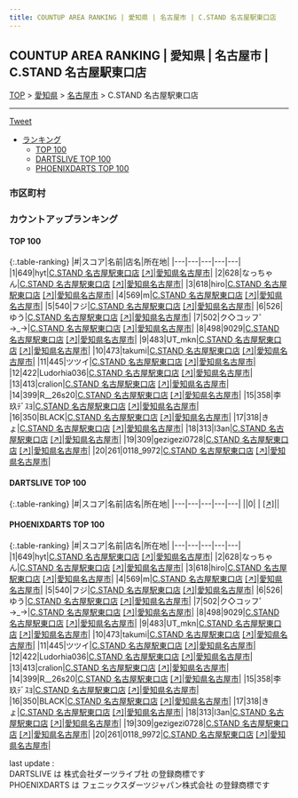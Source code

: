 ```yaml
---
title: COUNTUP AREA RANKING | 愛知県 | 名古屋市 | C.STAND 名古屋駅東口店
---
```

## COUNTUP AREA RANKING | 愛知県 | 名古屋市 | C.STAND 名古屋駅東口店

[TOP](/darts/rank/) > [愛知県](/darts/rank/愛知県/) > [名古屋市](/darts/rank/愛知県/名古屋市/) > C.STAND 名古屋駅東口店

___

<a href="https://twitter.com/share?ref_src=twsrc%5Etfw" data-text="COUNTUP AREA RANKING | 愛知県名古屋市C.STAND 名古屋駅東口店" class="twitter-share-button" data-hashtags="DARTSLIVE,PHOENIXDARTS,darts,ダーツ" data-show-count="false">Tweet</a>

* [ランキング](#カウントアップランキング)
    * [TOP 100](#top-100)
    * [DARTSLIVE TOP 100](#dartslive-top-100)
    * [PHOENIXDARTS TOP 100](#phoenixdarts-top-100)

### 市区町村

<ul>

</ul>

### カウントアップランキング

#### TOP 100



{:.table-ranking}
|#|スコア|名前|店名|所在地|
|---|---|---|---|---|
|1|649|<span class="rank-name-pd">hyt</span>|<a href="/darts/rank/shops/91627.html">C.STAND 名古屋駅東口店</a> <a href="https://vs.phoenixdarts.com/jp/shop/shopDetailInfo/s_91627?s_seq=91627">[↗]</a>|<a href="/darts/rank/愛知県/名古屋市">愛知県名古屋市</a>|
|2|628|<span class="rank-name-pd">なっちゃん</span>|<a href="/darts/rank/shops/91627.html">C.STAND 名古屋駅東口店</a> <a href="https://vs.phoenixdarts.com/jp/shop/shopDetailInfo/s_91627?s_seq=91627">[↗]</a>|<a href="/darts/rank/愛知県/名古屋市">愛知県名古屋市</a>|
|3|618|<span class="rank-name-pd">hiro</span>|<a href="/darts/rank/shops/91627.html">C.STAND 名古屋駅東口店</a> <a href="https://vs.phoenixdarts.com/jp/shop/shopDetailInfo/s_91627?s_seq=91627">[↗]</a>|<a href="/darts/rank/愛知県/名古屋市">愛知県名古屋市</a>|
|4|569|<span class="rank-name-pd">m</span>|<a href="/darts/rank/shops/91627.html">C.STAND 名古屋駅東口店</a> <a href="https://vs.phoenixdarts.com/jp/shop/shopDetailInfo/s_91627?s_seq=91627">[↗]</a>|<a href="/darts/rank/愛知県/名古屋市">愛知県名古屋市</a>|
|5|540|<span class="rank-name-pd">フジ</span>|<a href="/darts/rank/shops/91627.html">C.STAND 名古屋駅東口店</a> <a href="https://vs.phoenixdarts.com/jp/shop/shopDetailInfo/s_91627?s_seq=91627">[↗]</a>|<a href="/darts/rank/愛知県/名古屋市">愛知県名古屋市</a>|
|6|526|<span class="rank-name-pd">ゆう</span>|<a href="/darts/rank/shops/91627.html">C.STAND 名古屋駅東口店</a> <a href="https://vs.phoenixdarts.com/jp/shop/shopDetailInfo/s_91627?s_seq=91627">[↗]</a>|<a href="/darts/rank/愛知県/名古屋市">愛知県名古屋市</a>|
|7|502|<span class="rank-name-pd">ク◇コッフ゜→_→</span>|<a href="/darts/rank/shops/91627.html">C.STAND 名古屋駅東口店</a> <a href="https://vs.phoenixdarts.com/jp/shop/shopDetailInfo/s_91627?s_seq=91627">[↗]</a>|<a href="/darts/rank/愛知県/名古屋市">愛知県名古屋市</a>|
|8|498|<span class="rank-name-pd">9029</span>|<a href="/darts/rank/shops/91627.html">C.STAND 名古屋駅東口店</a> <a href="https://vs.phoenixdarts.com/jp/shop/shopDetailInfo/s_91627?s_seq=91627">[↗]</a>|<a href="/darts/rank/愛知県/名古屋市">愛知県名古屋市</a>|
|9|483|<span class="rank-name-pd">UT_mkn</span>|<a href="/darts/rank/shops/91627.html">C.STAND 名古屋駅東口店</a> <a href="https://vs.phoenixdarts.com/jp/shop/shopDetailInfo/s_91627?s_seq=91627">[↗]</a>|<a href="/darts/rank/愛知県/名古屋市">愛知県名古屋市</a>|
|10|473|<span class="rank-name-pd">takumi</span>|<a href="/darts/rank/shops/91627.html">C.STAND 名古屋駅東口店</a> <a href="https://vs.phoenixdarts.com/jp/shop/shopDetailInfo/s_91627?s_seq=91627">[↗]</a>|<a href="/darts/rank/愛知県/名古屋市">愛知県名古屋市</a>|
|11|445|<span class="rank-name-pd">ツツイ</span>|<a href="/darts/rank/shops/91627.html">C.STAND 名古屋駅東口店</a> <a href="https://vs.phoenixdarts.com/jp/shop/shopDetailInfo/s_91627?s_seq=91627">[↗]</a>|<a href="/darts/rank/愛知県/名古屋市">愛知県名古屋市</a>|
|12|422|<span class="rank-name-pd">Ludorhia036</span>|<a href="/darts/rank/shops/91627.html">C.STAND 名古屋駅東口店</a> <a href="https://vs.phoenixdarts.com/jp/shop/shopDetailInfo/s_91627?s_seq=91627">[↗]</a>|<a href="/darts/rank/愛知県/名古屋市">愛知県名古屋市</a>|
|13|413|<span class="rank-name-pd">cralion</span>|<a href="/darts/rank/shops/91627.html">C.STAND 名古屋駅東口店</a> <a href="https://vs.phoenixdarts.com/jp/shop/shopDetailInfo/s_91627?s_seq=91627">[↗]</a>|<a href="/darts/rank/愛知県/名古屋市">愛知県名古屋市</a>|
|14|399|<span class="rank-name-pd">R__26s20</span>|<a href="/darts/rank/shops/91627.html">C.STAND 名古屋駅東口店</a> <a href="https://vs.phoenixdarts.com/jp/shop/shopDetailInfo/s_91627?s_seq=91627">[↗]</a>|<a href="/darts/rank/愛知県/名古屋市">愛知県名古屋市</a>|
|15|358|<span class="rank-name-pd">李玖ﾃﾞｽﾖ</span>|<a href="/darts/rank/shops/91627.html">C.STAND 名古屋駅東口店</a> <a href="https://vs.phoenixdarts.com/jp/shop/shopDetailInfo/s_91627?s_seq=91627">[↗]</a>|<a href="/darts/rank/愛知県/名古屋市">愛知県名古屋市</a>|
|16|350|<span class="rank-name-pd">BLACK</span>|<a href="/darts/rank/shops/91627.html">C.STAND 名古屋駅東口店</a> <a href="https://vs.phoenixdarts.com/jp/shop/shopDetailInfo/s_91627?s_seq=91627">[↗]</a>|<a href="/darts/rank/愛知県/名古屋市">愛知県名古屋市</a>|
|17|318|<span class="rank-name-pd">きょ</span>|<a href="/darts/rank/shops/91627.html">C.STAND 名古屋駅東口店</a> <a href="https://vs.phoenixdarts.com/jp/shop/shopDetailInfo/s_91627?s_seq=91627">[↗]</a>|<a href="/darts/rank/愛知県/名古屋市">愛知県名古屋市</a>|
|18|313|<span class="rank-name-pd">l3an</span>|<a href="/darts/rank/shops/91627.html">C.STAND 名古屋駅東口店</a> <a href="https://vs.phoenixdarts.com/jp/shop/shopDetailInfo/s_91627?s_seq=91627">[↗]</a>|<a href="/darts/rank/愛知県/名古屋市">愛知県名古屋市</a>|
|19|309|<span class="rank-name-pd">gezigezi0728</span>|<a href="/darts/rank/shops/91627.html">C.STAND 名古屋駅東口店</a> <a href="https://vs.phoenixdarts.com/jp/shop/shopDetailInfo/s_91627?s_seq=91627">[↗]</a>|<a href="/darts/rank/愛知県/名古屋市">愛知県名古屋市</a>|
|20|261|<span class="rank-name-pd">0118_9972</span>|<a href="/darts/rank/shops/91627.html">C.STAND 名古屋駅東口店</a> <a href="https://vs.phoenixdarts.com/jp/shop/shopDetailInfo/s_91627?s_seq=91627">[↗]</a>|<a href="/darts/rank/愛知県/名古屋市">愛知県名古屋市</a>|


#### DARTSLIVE TOP 100



{:.table-ranking}
|#|スコア|名前|店名|所在地|
|---|---|---|---|---|
||0|<span class="rank-name-dl"> </span>|<a href="/darts/rank/shops/.html"></a> <a href="">[↗]</a>|<a href="/darts/rank//"></a>|


#### PHOENIXDARTS TOP 100



{:.table-ranking}
|#|スコア|名前|店名|所在地|
|---|---|---|---|---|
|1|649|<span class="rank-name-pd">hyt</span>|<a href="/darts/rank/shops/91627.html">C.STAND 名古屋駅東口店</a> <a href="https://vs.phoenixdarts.com/jp/shop/shopDetailInfo/s_91627?s_seq=91627">[↗]</a>|<a href="/darts/rank/愛知県/名古屋市">愛知県名古屋市</a>|
|2|628|<span class="rank-name-pd">なっちゃん</span>|<a href="/darts/rank/shops/91627.html">C.STAND 名古屋駅東口店</a> <a href="https://vs.phoenixdarts.com/jp/shop/shopDetailInfo/s_91627?s_seq=91627">[↗]</a>|<a href="/darts/rank/愛知県/名古屋市">愛知県名古屋市</a>|
|3|618|<span class="rank-name-pd">hiro</span>|<a href="/darts/rank/shops/91627.html">C.STAND 名古屋駅東口店</a> <a href="https://vs.phoenixdarts.com/jp/shop/shopDetailInfo/s_91627?s_seq=91627">[↗]</a>|<a href="/darts/rank/愛知県/名古屋市">愛知県名古屋市</a>|
|4|569|<span class="rank-name-pd">m</span>|<a href="/darts/rank/shops/91627.html">C.STAND 名古屋駅東口店</a> <a href="https://vs.phoenixdarts.com/jp/shop/shopDetailInfo/s_91627?s_seq=91627">[↗]</a>|<a href="/darts/rank/愛知県/名古屋市">愛知県名古屋市</a>|
|5|540|<span class="rank-name-pd">フジ</span>|<a href="/darts/rank/shops/91627.html">C.STAND 名古屋駅東口店</a> <a href="https://vs.phoenixdarts.com/jp/shop/shopDetailInfo/s_91627?s_seq=91627">[↗]</a>|<a href="/darts/rank/愛知県/名古屋市">愛知県名古屋市</a>|
|6|526|<span class="rank-name-pd">ゆう</span>|<a href="/darts/rank/shops/91627.html">C.STAND 名古屋駅東口店</a> <a href="https://vs.phoenixdarts.com/jp/shop/shopDetailInfo/s_91627?s_seq=91627">[↗]</a>|<a href="/darts/rank/愛知県/名古屋市">愛知県名古屋市</a>|
|7|502|<span class="rank-name-pd">ク◇コッフ゜→_→</span>|<a href="/darts/rank/shops/91627.html">C.STAND 名古屋駅東口店</a> <a href="https://vs.phoenixdarts.com/jp/shop/shopDetailInfo/s_91627?s_seq=91627">[↗]</a>|<a href="/darts/rank/愛知県/名古屋市">愛知県名古屋市</a>|
|8|498|<span class="rank-name-pd">9029</span>|<a href="/darts/rank/shops/91627.html">C.STAND 名古屋駅東口店</a> <a href="https://vs.phoenixdarts.com/jp/shop/shopDetailInfo/s_91627?s_seq=91627">[↗]</a>|<a href="/darts/rank/愛知県/名古屋市">愛知県名古屋市</a>|
|9|483|<span class="rank-name-pd">UT_mkn</span>|<a href="/darts/rank/shops/91627.html">C.STAND 名古屋駅東口店</a> <a href="https://vs.phoenixdarts.com/jp/shop/shopDetailInfo/s_91627?s_seq=91627">[↗]</a>|<a href="/darts/rank/愛知県/名古屋市">愛知県名古屋市</a>|
|10|473|<span class="rank-name-pd">takumi</span>|<a href="/darts/rank/shops/91627.html">C.STAND 名古屋駅東口店</a> <a href="https://vs.phoenixdarts.com/jp/shop/shopDetailInfo/s_91627?s_seq=91627">[↗]</a>|<a href="/darts/rank/愛知県/名古屋市">愛知県名古屋市</a>|
|11|445|<span class="rank-name-pd">ツツイ</span>|<a href="/darts/rank/shops/91627.html">C.STAND 名古屋駅東口店</a> <a href="https://vs.phoenixdarts.com/jp/shop/shopDetailInfo/s_91627?s_seq=91627">[↗]</a>|<a href="/darts/rank/愛知県/名古屋市">愛知県名古屋市</a>|
|12|422|<span class="rank-name-pd">Ludorhia036</span>|<a href="/darts/rank/shops/91627.html">C.STAND 名古屋駅東口店</a> <a href="https://vs.phoenixdarts.com/jp/shop/shopDetailInfo/s_91627?s_seq=91627">[↗]</a>|<a href="/darts/rank/愛知県/名古屋市">愛知県名古屋市</a>|
|13|413|<span class="rank-name-pd">cralion</span>|<a href="/darts/rank/shops/91627.html">C.STAND 名古屋駅東口店</a> <a href="https://vs.phoenixdarts.com/jp/shop/shopDetailInfo/s_91627?s_seq=91627">[↗]</a>|<a href="/darts/rank/愛知県/名古屋市">愛知県名古屋市</a>|
|14|399|<span class="rank-name-pd">R__26s20</span>|<a href="/darts/rank/shops/91627.html">C.STAND 名古屋駅東口店</a> <a href="https://vs.phoenixdarts.com/jp/shop/shopDetailInfo/s_91627?s_seq=91627">[↗]</a>|<a href="/darts/rank/愛知県/名古屋市">愛知県名古屋市</a>|
|15|358|<span class="rank-name-pd">李玖ﾃﾞｽﾖ</span>|<a href="/darts/rank/shops/91627.html">C.STAND 名古屋駅東口店</a> <a href="https://vs.phoenixdarts.com/jp/shop/shopDetailInfo/s_91627?s_seq=91627">[↗]</a>|<a href="/darts/rank/愛知県/名古屋市">愛知県名古屋市</a>|
|16|350|<span class="rank-name-pd">BLACK</span>|<a href="/darts/rank/shops/91627.html">C.STAND 名古屋駅東口店</a> <a href="https://vs.phoenixdarts.com/jp/shop/shopDetailInfo/s_91627?s_seq=91627">[↗]</a>|<a href="/darts/rank/愛知県/名古屋市">愛知県名古屋市</a>|
|17|318|<span class="rank-name-pd">きょ</span>|<a href="/darts/rank/shops/91627.html">C.STAND 名古屋駅東口店</a> <a href="https://vs.phoenixdarts.com/jp/shop/shopDetailInfo/s_91627?s_seq=91627">[↗]</a>|<a href="/darts/rank/愛知県/名古屋市">愛知県名古屋市</a>|
|18|313|<span class="rank-name-pd">l3an</span>|<a href="/darts/rank/shops/91627.html">C.STAND 名古屋駅東口店</a> <a href="https://vs.phoenixdarts.com/jp/shop/shopDetailInfo/s_91627?s_seq=91627">[↗]</a>|<a href="/darts/rank/愛知県/名古屋市">愛知県名古屋市</a>|
|19|309|<span class="rank-name-pd">gezigezi0728</span>|<a href="/darts/rank/shops/91627.html">C.STAND 名古屋駅東口店</a> <a href="https://vs.phoenixdarts.com/jp/shop/shopDetailInfo/s_91627?s_seq=91627">[↗]</a>|<a href="/darts/rank/愛知県/名古屋市">愛知県名古屋市</a>|
|20|261|<span class="rank-name-pd">0118_9972</span>|<a href="/darts/rank/shops/91627.html">C.STAND 名古屋駅東口店</a> <a href="https://vs.phoenixdarts.com/jp/shop/shopDetailInfo/s_91627?s_seq=91627">[↗]</a>|<a href="/darts/rank/愛知県/名古屋市">愛知県名古屋市</a>|


<div class="footer border-top border-gray-light mt-5 pt-3 text-right text-gray">
    last update : <span style="font-weight: italic" id="foot_last_modified"></span><br />
    DARTSLIVE は 株式会社ダーツライブ社 の登録商標です<br />
    PHOENIXDARTS は フェニックスダーツジャパン株式会社 の登録商標です<br />
</div>

<script src="https://cdnjs.cloudflare.com/ajax/libs/jquery.tablesorter/2.31.3/js/jquery.tablesorter.min.js" integrity="sha512-qzgd5cYSZcosqpzpn7zF2ZId8f/8CHmFKZ8j7mU4OUXTNRd5g+ZHBPsgKEwoqxCtdQvExE5LprwwPAgoicguNg==" crossorigin="anonymous" referrerpolicy="no-referrer"></script>
<link rel="stylesheet" href="https://cdnjs.cloudflare.com/ajax/libs/jquery.tablesorter/2.31.3/css/theme.default.min.css" integrity="sha512-wghhOJkjQX0Lh3NSWvNKeZ0ZpNn+SPVXX1Qyc9OCaogADktxrBiBdKGDoqVUOyhStvMBmJQ8ZdMHiR3wuEq8+w==" crossorigin="anonymous" referrerpolicy="no-referrer" />
<script>
$(function() {
    $(".table-ranking").tablesorter({sortList:[[0, 0]]});
    $("#foot_last_modified").text(formatDate(new Date(document.lastModified), 'yyyy-MM-dd HH:mm:ss'));
});
</script>

<script async src="https://platform.twitter.com/widgets.js" charset="utf-8"></script>
